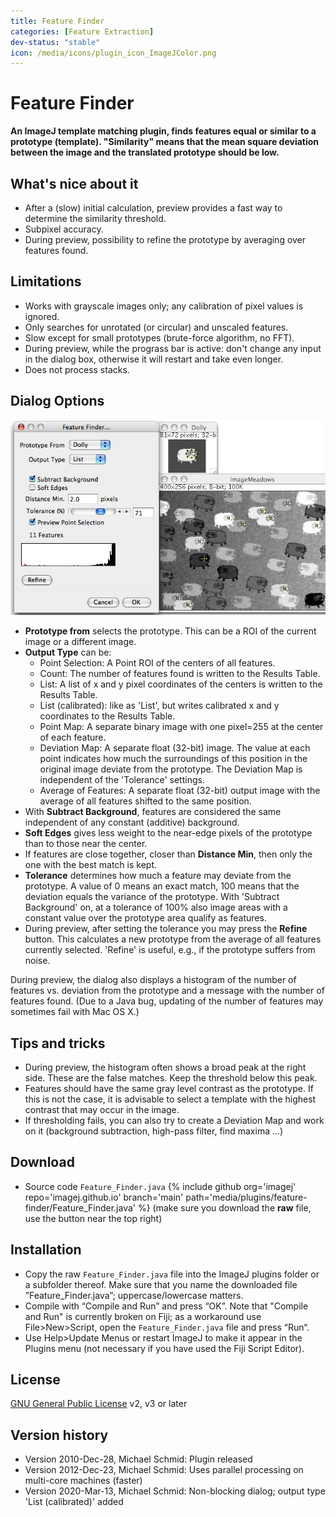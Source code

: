 ```yaml
---
title: Feature Finder
categories: [Feature Extraction]
dev-status: "stable"
icon: /media/icons/plugin_icon_ImageJColor.png
---
```

# Feature Finder
**An ImageJ template matching plugin, finds features equal or similar to a prototype (template). "Similarity" means that the mean square deviation between the image and the translated prototype should be low.**

## What's nice about it
- After a (slow) initial calculation, preview provides a fast way to determine the similarity threshold.
- Subpixel accuracy.
- During preview, possibility to refine the prototype by averaging over features found.

## Limitations
- Works with grayscale images only; any calibration of pixel values is ignored.
- Only searches for unrotated (or circular) and unscaled features.
- Slow except for small prototypes (brute-force algorithm, no FFT).
- During preview, while the prograss bar is active: don't change any input in the dialog box, otherwise it will restart and take even longer.
- Does not process stacks.

## Dialog Options
![Dialog screen shot](/media/plugins/feature-finder/feature-finder-screenshot.jpg)
- **Prototype from** selects the prototype. This can be a ROI of the current image or a different image.
- **Output Type** can be:
  - Point Selection: A Point ROI of the centers of all features.
  - Count: The number of features found is written to the Results Table.
  - List: A list of x and y pixel coordinates of the centers is written to the Results Table.
  - List (calibrated): like as 'List', but writes calibrated x and y coordinates to the Results Table.
  - Point Map: A separate binary image with one pixel=255 at the center of each feature.
  - Deviation Map: A separate float (32-bit) image. The value at each point indicates how much the surroundings of this position in the original image deviate from the prototype. The Deviation Map is independent of the 'Tolerance' settings.
  - Average of Features: A separate float (32-bit) output image with the average of all features shifted to the same position.
- With **Subtract Background**, features are considered the same independent of any constant (additive) background.
- **Soft Edges** gives less weight to the near-edge pixels of the prototype than to those near the center.
- If features are close together, closer than **Distance Min**, then only the one with the best match is kept.
- **Tolerance** determines how much a feature may deviate from the prototype. A value of 0 means an exact match, 100 means that the deviation equals the variance of the prototype. With 'Subtract Background' on, at a tolerance of 100% also image areas with a constant value over the prototype area qualify as features.
- During preview, after setting the tolerance you may press the **Refine** button. This calculates a new prototype from the average of all features currently selected. 'Refine' is useful, e.g., if the prototype suffers from noise.

During preview, the dialog also displays a histogram of the number of features vs. deviation from the prototype and a message with the number of features found. (Due to a Java bug, updating of the number of features may sometimes fail with Mac OS X.)

## Tips and tricks
  * During preview, the histogram often shows a broad peak at the right side. These are the false matches. Keep the threshold below this peak.
  * Features should have the same gray level contrast as the prototype. If this is not the case, it is advisable to select a template with the highest contrast that may occur in the image.
  * If thresholding fails, you can also try to create a Deviation Map and work on it (background subtraction, high-pass filter, find maxima ...)

## Download
* Source code `Feature_Finder.java` {% include github org='imagej' repo='imagej.github.io' branch='main' path='media/plugins/feature-finder/Feature_Finder.java' %} (make sure you download the **raw** file, use the button near the top right)

## Installation
- Copy the raw `Feature_Finder.java` file into the ImageJ plugins folder or a subfolder thereof. Make sure that you name the downloaded file ”Feature_Finder.java”; uppercase/lowercase matters.
- Compile with “Compile and Run” and press “OK”. Note that "Compile and Run" is currently broken on Fiji; as a workaround use File>New>Script, open the `Feature_Finder.java` file and press “Run“.
- Use Help>Update Menus or restart ImageJ to make it appear in the Plugins menu (not necessary if you have used the Fiji Script Editor).

## License
[GNU General Public License](http://www.gnu.org/licenses/gpl.html) v2, v3 or later

## Version history
- Version 2010-Dec-28, Michael Schmid: Plugin released
- Version 2012-Dec-23, Michael Schmid: Uses parallel processing on multi-core machines (faster)
- Version 2020-Mar-13, Michael Schmid: Non-blocking dialog; output type 'List (calibrated)' added

